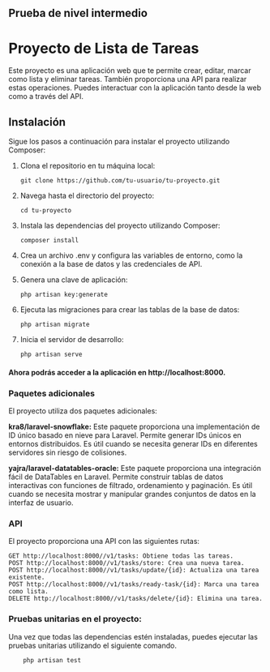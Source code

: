 ## Prueba de nivel intermedio
# Proyecto de Lista de Tareas

Este proyecto es una aplicación web que te permite crear, editar, marcar como lista y eliminar tareas. También proporciona una API para realizar estas operaciones. Puedes interactuar con la aplicación tanto desde la web como a través del API.

## Instalación

Sigue los pasos a continuación para instalar el proyecto utilizando Composer:

1. Clona el repositorio en tu máquina local:

   ```shell
   git clone https://github.com/tu-usuario/tu-proyecto.git

2. Navega hasta el directorio del proyecto:
    ```shell
    cd tu-proyecto

3. Instala las dependencias del proyecto utilizando Composer:
    ```shell
    composer install

4. Crea un archivo .env y configura las variables de entorno, como la conexión a la base de datos y las credenciales de API.

5. Genera una clave de aplicación:
    ```shell
    php artisan key:generate

6. Ejecuta las migraciones para crear las tablas de la base de datos:
    ```shell
    php artisan migrate

7. Inicia el servidor de desarrollo:
    ```shell
    php artisan serve

#### Ahora podrás acceder a la aplicación en http://localhost:8000.

### Paquetes adicionales

El proyecto utiliza dos paquetes adicionales:

**kra8/laravel-snowflake:** Este paquete proporciona una implementación de ID único basado en nieve para Laravel. Permite generar IDs únicos en entornos distribuidos. Es útil cuando se necesita generar IDs en diferentes servidores sin riesgo de colisiones.

**yajra/laravel-datatables-oracle:** Este paquete proporciona una integración fácil de DataTables en Laravel. Permite construir tablas de datos interactivas con funciones de filtrado, ordenamiento y paginación. Es útil cuando se necesita mostrar y manipular grandes conjuntos de datos en la interfaz de usuario.


### API

El proyecto proporciona una API con las siguientes rutas:

    GET http://localhost:8000//v1/tasks: Obtiene todas las tareas.
    POST http://localhost:8000//v1/tasks/store: Crea una nueva tarea.
    POST http://localhost:8000//v1/tasks/update/{id}: Actualiza una tarea   existente.
    POST http://localhost:8000//v1/tasks/ready-task/{id}: Marca una tarea como lista.
    DELETE http://localhost:8000//v1/tasks/delete/{id}: Elimina una tarea.
    

### Pruebas unitarias en el proyecto:

Una vez que todas las dependencias estén instaladas, puedes ejecutar las pruebas unitarias utilizando el siguiente comando.
```shell
    php artisan test
